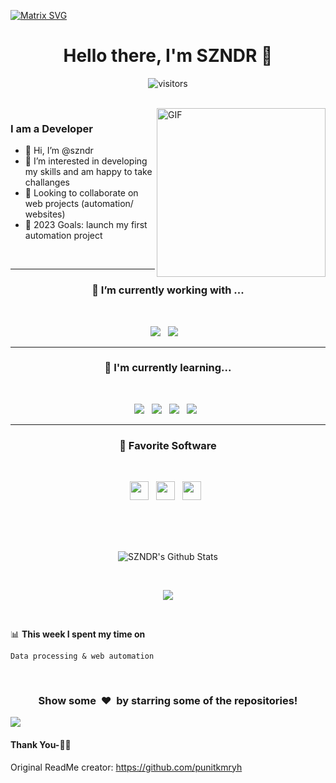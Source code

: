   [![Matrix SVG](https://raw.githubusercontent.com/rodrigograca31/rodrigograca31/master/matrix.svg)](https://www.youtube.com/watch?v=SDkAGkd4NLc) 
<p>
  <h1 align="center"><b>Hello there, I'm SZNDR 👋</b></h1>
</p>

<p align="center">
    <img align="center" alt="visitors" src="https://gpvc.arturio.dev/SZNDR" />
</p>

<br>

<img align="right" height="270px" alt="GIF" src="https://i.pinimg.com/originals/e4/26/70/e426702edf874b181aced1e2fa5c6cde.gif" />

### I am a Developer
- 👋 Hi, I’m @szndr
- 👀 I’m interested in developing my skills and am happy to take challanges
- 💞️ Looking to collaborate on web projects (automation/ websites)
- 🥅 2023 Goals: launch my first automation project



<br>

<hr>
<h3 align='center'> 🔭  I’m currently working with ...</h4>
<br>
<p align='center'>
  <img src="https://img.shields.io/badge/c%23-%230077B5.svg?style=for-the-badge&logo=c-sharp&logoColor=white" />&nbsp;&nbsp;
  <img src="https://img.shields.io/badge/python-3670A0?style=for-the-badge&logo=python&logoColor=ffdd54" /> &nbsp;&nbsp;
</p>
<hr>

<h3 align='center'> 🌱  I'm currently learning...</h4>
<br>
<p align='center'>
  <img src="https://img.shields.io/badge/php%20-%231572B6.svg?&style=for-the-badge&logo=php&logoColor=white" />&nbsp;&nbsp; 
  <img src="https://img.shields.io/badge/html5%20-%23e34f26.svg?&style=for-the-badge&logo=html5&logoColor=white" />&nbsp;&nbsp;
  <img src="https://img.shields.io/badge/css3%20-%231572B6.svg?&style=for-the-badge&logo=css3&logoColor=white" />&nbsp;&nbsp;
  <img src="https://img.shields.io/badge/javascript%20-%23F7DF1E.svg?&style=for-the-badge&logo=javascript&logoColor=white" />&nbsp;&nbsp;
</p>

<hr>
<h3 align='center'> 🌟  Favorite Software </h4>
<br>
<p align='center'>
  <a href="https://code.visualstudio.com/">
  <img height="30" src="https://code.visualstudio.com/favicon.ico" /></a>&nbsp;&nbsp;
  <a href="https://www.notion.so/"><img height="30" src="https://www.notion.so/image/https%3A%2F%2Fs3-us-west-2.amazonaws.com%2Fsecure.notion-static.com%2F5b3fd8a6-d76e-4381-b004-963c4c85a186%2FFrame_546.png?table=block&id=ed456500-6f19-4a2f-be7d-3a4965d7b15a&spaceId=e12b42ac-4e54-476f-a4f5-7d6bdb1e61e2&width=40&userId=&cache=v2" /></a>&nbsp;&nbsp;
  <a href="https://todoist.com/">
  <img height="30" src="https://www.svgrepo.com/show/354452/todoist-icon.svg" /></a>&nbsp;&nbsp;
</p>

<br>
<br>
<br>

<p align='center'>
  <img align="center" src="https://github-readme-stats.vercel.app/api?username=SZNDR&show_icons=true&title_color=fff&icon_color=79ff97&text_color=efefef&bg_color=24292e" alt="SZNDR's Github Stats">
</p>

<br>

<p align='center'>
  <img align="center" src="https://github-readme-stats.vercel.app/api/top-langs/?username=SZNDR&show_icons=true&hide_border=true&theme=radical">
</p>

<br>

📊 **This week I spent my time on**
<!--START_SECTION:waka-->
```text
Data processing & web automation
```
<!--END_SECTION:waka-->

<br>

<div align="center">
<h3 align="center">Show some &nbsp;❤️&nbsp; by starring some of the repositories!</h3>
</div><img src="https://github.com/punitkmryh/punitkmryh/blob/master/wave.svg" />

#### Thank You-🙏🏼


<!--[website]: -->
[twitter]: https://twitter.com/sumanth_98?s=09
<!--[youtube]: https://www.youtube.com/channel/UC40R8Rvwjhu08Z0MFffNfsg-->
[instagram]: https://instagram.com/the.cs.geek?igshid=1mamru7aa53b2
[linkedin]: https://www.linkedin.com/in/sai-sumanth-talluri-3b7811141
Original ReadMe creator: https://github.com/punitkmryh
